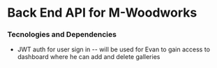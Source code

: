 # Back End API for M-Woodworks

### Tecnologies and Dependencies

- JWT auth for user sign in -- will be used for Evan to gain access to dashboard where he can add and delete galleries
